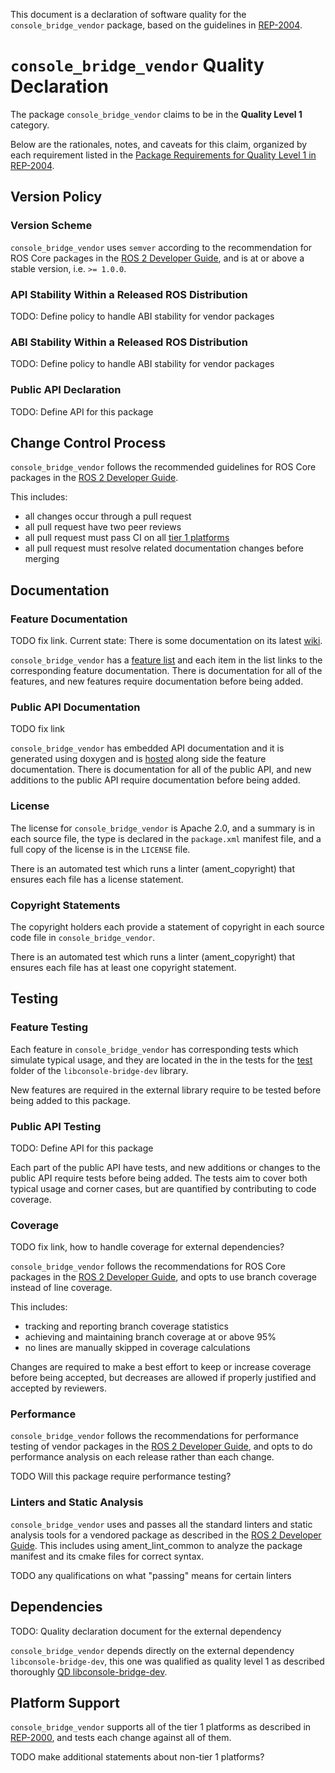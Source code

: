 
This document is a declaration of software quality for the `console_bridge_vendor` package, based on the guidelines in [REP-2004](https://www.ros.org/reps/rep-2004.html).

# `console_bridge_vendor` Quality Declaration

The package `console_bridge_vendor` claims to be in the **Quality Level 1** category.

Below are the rationales, notes, and caveats for this claim, organized by each requirement listed in the [Package Requirements for Quality Level 1 in REP-2004](https://www.ros.org/reps/rep-2004.html).

## Version Policy

### Version Scheme

`console_bridge_vendor` uses `semver` according to the recommendation for ROS Core packages in the [ROS 2 Developer Guide](https://index.ros.org/doc/ros2/Contributing/Developer-Guide/#versioning), and is at or above a stable version, i.e. `>= 1.0.0`.

### API Stability Within a Released ROS Distribution

TODO: Define policy to handle ABI stability for vendor packages

### ABI Stability Within a Released ROS Distribution

TODO: Define policy to handle ABI stability for vendor packages

### Public API Declaration

TODO: Define API for this package

## Change Control Process

`console_bridge_vendor` follows the recommended guidelines for ROS Core packages in the [ROS 2 Developer Guide](https://index.ros.org/doc/ros2/Contributing/Developer-Guide/#change-control-process).

This includes:

- all changes occur through a pull request
- all pull request have two peer reviews
- all pull request must pass CI on all [tier 1 platforms](https://www.ros.org/reps/rep-2000.html#support-tiers)
- all pull request must resolve related documentation changes before merging

## Documentation

### Feature Documentation

TODO fix link. Current state: There is some documentation on its latest [wiki](http://wiki.ros.org/console_bridge).

`console_bridge_vendor` has a [feature list](TODO) and each item in the list links to the corresponding feature documentation.
There is documentation for all of the features, and new features require documentation before being added.

### Public API Documentation

TODO fix link

`console_bridge_vendor` has embedded API documentation and it is generated using doxygen and is [hosted](TODO) along side the feature documentation.
There is documentation for all of the public API, and new additions to the public API require documentation before being added.

### License

The license for `console_bridge_vendor` is Apache 2.0, and a summary is in each source file, the type is declared in the `package.xml` manifest file, and a full copy of the license is in the `LICENSE` file.

There is an automated test which runs a linter (ament_copyright) that ensures each file has a license statement.

### Copyright Statements

The copyright holders each provide a statement of copyright in each source code file in `console_bridge_vendor`.

There is an automated test which runs a linter (ament_copyright) that ensures each file has at least one copyright statement.

## Testing

### Feature Testing

Each feature in `console_bridge_vendor` has corresponding tests which simulate typical usage, and they are located in the in the tests for the [test](https://github.com/ros/console_bridge/tree/master/test) folder of the `libconsole-bridge-dev` library.

New features are required in the external library require to be tested before being added to this package.

### Public API Testing
TODO: Define API for this package

Each part of the public API have tests, and new additions or changes to the public API require tests before being added.
The tests aim to cover both typical usage and corner cases, but are quantified by contributing to code coverage.

### Coverage

TODO fix link, how to handle coverage for external dependencies?

`console_bridge_vendor` follows the recommendations for ROS Core packages in the [ROS 2 Developer Guide](https://index.ros.org/doc/ros2/Contributing/Developer-Guide/#coverage), and opts to use branch coverage instead of line coverage.

This includes:

- tracking and reporting branch coverage statistics
- achieving and maintaining branch coverage at or above 95%
- no lines are manually skipped in coverage calculations

Changes are required to make a best effort to keep or increase coverage before being accepted, but decreases are allowed if properly justified and accepted by reviewers.

### Performance

`console_bridge_vendor` follows the recommendations for performance testing of vendor packages in the [ROS 2 Developer Guide](https://index.ros.org/doc/ros2/Contributing/Developer-Guide/#performance), and opts to do performance analysis on each release rather than each change.

TODO Will this package require performance testing?

### Linters and Static Analysis

`console_bridge_vendor` uses and passes all the standard linters and static analysis tools for a vendored package as described in the [ROS 2 Developer Guide](https://index.ros.org/doc/ros2/Contributing/Developer-Guide/#linters-and-static-analysis). This includes using ament_lint_common to analyze the package manifest and its cmake files for correct syntax.

TODO any qualifications on what "passing" means for certain linters

## Dependencies

TODO: Quality declaration document for the external dependency

`console_bridge_vendor` depends directly on the external dependency `libconsole-bridge-dev`, this one was qualified as quality level 1 as described thoroughly [QD libconsole-bridge-dev](TODO).

## Platform Support

`console_bridge_vendor` supports all of the tier 1 platforms as described in [REP-2000](https://www.ros.org/reps/rep-2000.html#support-tiers), and tests each change against all of them.

TODO make additional statements about non-tier 1 platforms?